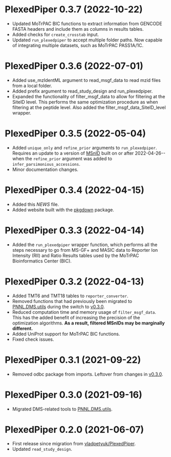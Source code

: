 # PlexedPiper 0.3.7 (2022-10-22)

* Updated MoTrPAC BIC functions to extract information from GENCODE FASTA headers and include them as columns in results tables.
* Added checks for `create_crosstab` input.
* Updated `run_plexedpiper` to accept multiple folder paths. Now capable of integrating multiple datasets, such as MoTrPAC PASS1A/1C.

# PlexedPiper 0.3.6 (2022-07-01)

* Added use_mzIdentML argument to read_msgf_data to read mzid files from a local folder.
* Added prefix argument to read_study_design and run_plexedpiper.
* Expanded the functionality of filter_msgf_data to allow for filtering at the SiteID level. This performs the same optimization procedure as when filtering at the peptide level. Also added the filter_msgf_data_SiteID_level wrapper.

# PlexedPiper 0.3.5 (2022-05-04)

* Added `unique_only` and `refine_prior` arguments to `run_plexedpiper`. 
  Requires an update to a version of [MSnID](https://github.com/PNNL-Comp-Mass-Spec/MSnID) built on or after 2022-04-26--when the `refine_prior` argument was added to `infer_parsimonious_accessions`.
* Minor documentation changes.


# PlexedPiper 0.3.4 (2022-04-15)

* Added this *NEWS* file.
* Added website built with the [pkgdown](https://pkgdown.r-lib.org/) package.


# PlexedPiper 0.3.3 (2022-04-14)

* Added the `run_plexedpiper` wrapper function, which performs all the steps necessary to go from MS-GF+ and MASIC data to Reporter Ion Intensity (RII) and Ratio Results tables used by the MoTrPAC Bioinformatics Center (BIC).


# PlexedPiper 0.3.2 (2022-04-13)

* Added TMT6 and TMT18 tables to `reporter_converter`.
* Removed functions that had previously been migrated to [PNNL.DMS.utils](https://github.com/PNNL-Comp-Mass-Spec/PNNL.DMS.utils) during the switch to [v0.3.0](https://github.com/PNNL-Comp-Mass-Spec/PlexedPiper/releases/tag/0.3.0).
* Reduced computation time and memory usage of `filter_msgf_data`. This has the added benefit of increasing the precision of the optimization algorithms. **As a result, filtered MSnIDs may be marginally different.**
* Added UniProt support for MoTrPAC BIC functions.
* Fixed check issues.


# PlexedPiper 0.3.1 (2021-09-22)

* Removed odbc package from imports. Leftover from changes in [v0.3.0](https://github.com/PNNL-Comp-Mass-Spec/PlexedPiper/releases/tag/0.3.0).


# PlexedPiper 0.3.0 (2021-09-16)

* Migrated DMS-related tools to [PNNL.DMS.utils](https://github.com/PNNL-Comp-Mass-Spec/PNNL.DMS.utils).


# PlexedPiper 0.2.0 (2021-06-07)

* First release since migration from [vladpetyuk/PlexedPiper](https://github.com/vladpetyuk/PlexedPiper).
* Updated `read_study_design`.


